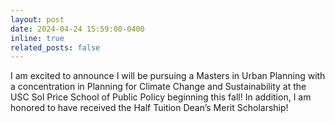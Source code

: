 ```yaml
---
layout: post
date: 2024-04-24 15:59:00-0400
inline: true
related_posts: false
---
```


I am excited to announce I will be pursuing a Masters in Urban Planning with a concentration in Planning for Climate Change and Sustainability at the USC Sol Price School of Public Policy beginning this fall! In addition, I am honored to have received the Half Tuition Dean’s Merit Scholarship!
